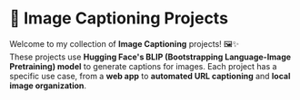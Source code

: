 # 📸 Image Captioning Projects

Welcome to my collection of **Image Captioning** projects! 🖼️✨  
These projects use **Hugging Face's BLIP (Bootstrapping Language-Image Pretraining) model** to generate captions for images. Each project has a specific use case, from a **web app** to **automated URL captioning** and **local image organization**.

